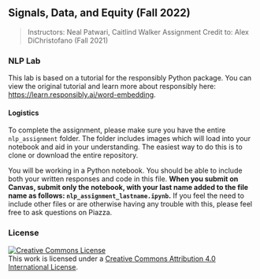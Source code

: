 ##  Signals, Data, and Equity (Fall 2022)
> Instructors: Neal Patwari, Caitlind Walker
> Assignment Credit to: Alex DiChristofano (Fall 2021)

### NLP Lab 

This lab is based on a tutorial for the responsibly Python package. You can view the original tutorial and learn more about responsibly here: https://learn.responsibly.ai/word-embedding.

#### Logistics

To complete the assignment, please make sure you have the entire `nlp_assignment` folder. The folder includes images which will load into your notebook and aid in your understanding. The easiest way to do this is to clone or download the entire repository.

You will be working in a Python notebook. You should be able to include both your written responses and code in this file. **When you submit on Canvas, submit only the notebook, with your last name added to the file name as follows: `nlp_assignment_lastname.ipynb`.** If you feel the need to include other files or are otherwise having any trouble with this, please feel free to ask questions on Piazza.

### License

<a rel="license" href="http://creativecommons.org/licenses/by/4.0/"><img alt="Creative Commons License" style="border-width:0" src="https://i.creativecommons.org/l/by/4.0/88x31.png" /></a><br />This work is licensed under a <a rel="license" href="http://creativecommons.org/licenses/by/4.0/">Creative Commons Attribution 4.0 International License</a>.
